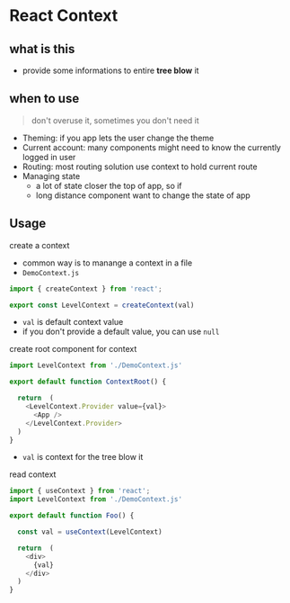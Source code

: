# React Context

## what is this

- provide some informations to entire **tree blow** it

## when to use

> don't overuse it, sometimes you don't need it

- Theming: if you app lets the user change the theme
- Current account: many components might need to know the currently logged in user
- Routing: most routing solution use context to hold current route
- Managing state
  - a lot of state closer the top of app, so if
  - long distance component want to change the state of app

## Usage

create a context

- common way is to manange a context in a file
- `DemoContext.js`

```js
import { createContext } from 'react';

export const LevelContext = createContext(val)
```

- `val` is default context value
- if you don't provide a default value, you can use `null`

create root component for context

```js
import LevelContext from './DemoContext.js'

export default function ContextRoot() {

  return  (
    <LevelContext.Provider value={val}>
      <App />
    </LevelContext.Provider>
  )
}
```

- `val` is context for the tree blow it

read context

```js
import { useContext } from 'react';
import LevelContext from './DemoContext.js'

export default function Foo() {

  const val = useContext(LevelContext)

  return  (
    <div>
      {val}
    </div>
  )
}
```
